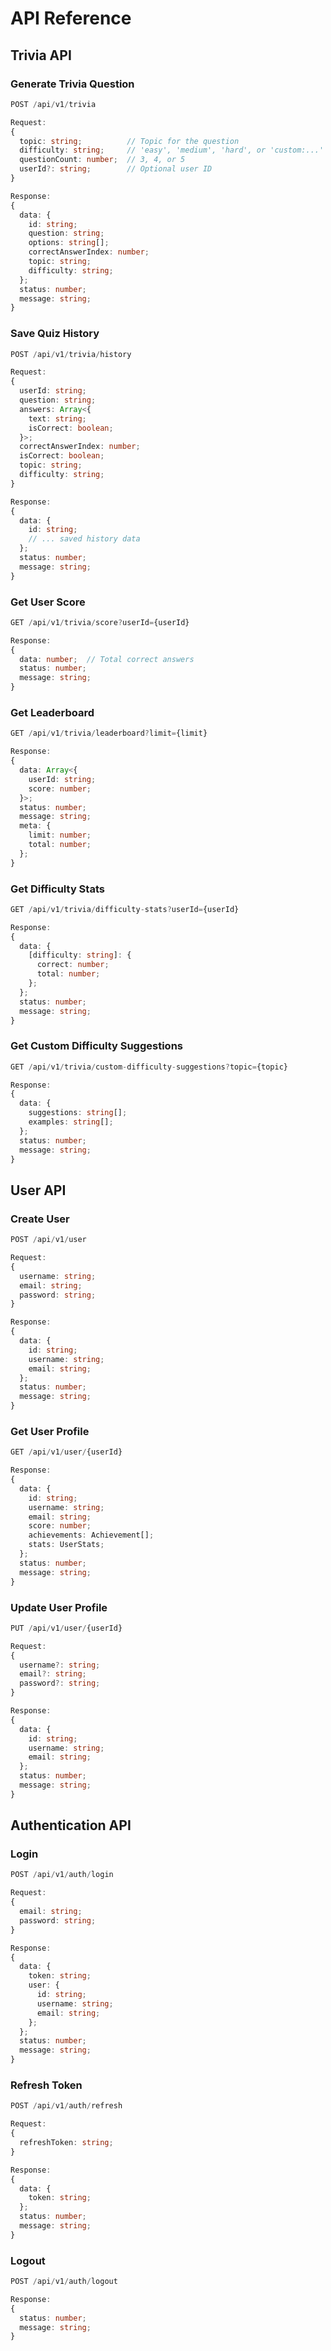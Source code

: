 # API Reference

## Trivia API

### Generate Trivia Question
```typescript
POST /api/v1/trivia

Request:
{
  topic: string;          // Topic for the question
  difficulty: string;     // 'easy', 'medium', 'hard', or 'custom:...'
  questionCount: number;  // 3, 4, or 5
  userId?: string;        // Optional user ID
}

Response:
{
  data: {
    id: string;
    question: string;
    options: string[];
    correctAnswerIndex: number;
    topic: string;
    difficulty: string;
  };
  status: number;
  message: string;
}
```

### Save Quiz History
```typescript
POST /api/v1/trivia/history

Request:
{
  userId: string;
  question: string;
  answers: Array<{
    text: string;
    isCorrect: boolean;
  }>;
  correctAnswerIndex: number;
  isCorrect: boolean;
  topic: string;
  difficulty: string;
}

Response:
{
  data: {
    id: string;
    // ... saved history data
  };
  status: number;
  message: string;
}
```

### Get User Score
```typescript
GET /api/v1/trivia/score?userId={userId}

Response:
{
  data: number;  // Total correct answers
  status: number;
  message: string;
}
```

### Get Leaderboard
```typescript
GET /api/v1/trivia/leaderboard?limit={limit}

Response:
{
  data: Array<{
    userId: string;
    score: number;
  }>;
  status: number;
  message: string;
  meta: {
    limit: number;
    total: number;
  };
}
```

### Get Difficulty Stats
```typescript
GET /api/v1/trivia/difficulty-stats?userId={userId}

Response:
{
  data: {
    [difficulty: string]: {
      correct: number;
      total: number;
    };
  };
  status: number;
  message: string;
}
```

### Get Custom Difficulty Suggestions
```typescript
GET /api/v1/trivia/custom-difficulty-suggestions?topic={topic}

Response:
{
  data: {
    suggestions: string[];
    examples: string[];
  };
  status: number;
  message: string;
}
```

## User API

### Create User
```typescript
POST /api/v1/user

Request:
{
  username: string;
  email: string;
  password: string;
}

Response:
{
  data: {
    id: string;
    username: string;
    email: string;
  };
  status: number;
  message: string;
}
```

### Get User Profile
```typescript
GET /api/v1/user/{userId}

Response:
{
  data: {
    id: string;
    username: string;
    email: string;
    score: number;
    achievements: Achievement[];
    stats: UserStats;
  };
  status: number;
  message: string;
}
```

### Update User Profile
```typescript
PUT /api/v1/user/{userId}

Request:
{
  username?: string;
  email?: string;
  password?: string;
}

Response:
{
  data: {
    id: string;
    username: string;
    email: string;
  };
  status: number;
  message: string;
}
```

## Authentication API

### Login
```typescript
POST /api/v1/auth/login

Request:
{
  email: string;
  password: string;
}

Response:
{
  data: {
    token: string;
    user: {
      id: string;
      username: string;
      email: string;
    };
  };
  status: number;
  message: string;
}
```

### Refresh Token
```typescript
POST /api/v1/auth/refresh

Request:
{
  refreshToken: string;
}

Response:
{
  data: {
    token: string;
  };
  status: number;
  message: string;
}
```

### Logout
```typescript
POST /api/v1/auth/logout

Response:
{
  status: number;
  message: string;
}
```